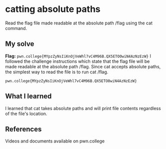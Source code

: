 # catting absolute paths
Read the flag file made readable at the absolute path /flag using the cat command.

## My solve
**Flag:** `pwn.college{MYpzZyNsIiKnOjVeWhl7vC4M96B.QX5ETO0wiN4AzNzEzW}`
I followed the challenge instructions which state that the flag file will be made readable at the absolute path /flag. Since cat accepts absolute paths, the simplest way to read the file is to run cat /flag.
```	hacker@commands~catting-absolute-paths:~$ cat /flag
pwn.college{MYpzZyNsIiKnOjVeWhl7vC4M96B.QX5ETO0wiN4AzNzEzW}
```

## What I learned
I learned that cat takes absolute paths and will print file contents regardless of the file's location.

## References 
Videos and documents available on pwn.college
